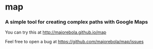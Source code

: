 # map

### A simple tool for creating complex paths with Google Maps

You can try this at http://majorebola.github.io/map

Feel free to open a bug at https://github.com/majorebola/map/issues